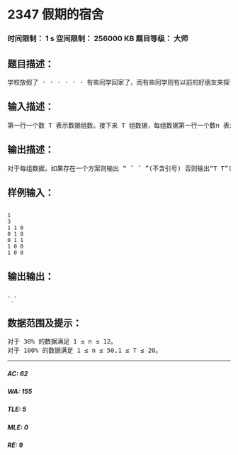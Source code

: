 # 2347 假期的宿舍   
### 时间限制： 1 s     空间限制： 256000 KB     题目等级： 大师  
## 题目描述：  

<pre>
学校放假了 · · · · · · 有些同学回家了，而有些同学则有以前的好朋友来探访，那么住宿就是一个问题。比如 A 和 B 都是学校的学生，A 要回家，而 C 来看B，C 与 A 不认识。我们假设每个人只能睡和自己直接认识的人的床。那么一个解决方案就是 B 睡 A 的床而 C 睡 B 的床。而实际情况可能非常复杂，有的人可能认识好多在校学生，在校学生之间也不一定都互相认识。我们已知一共有 n 个人，并且知道其中每个人是不是本校学生，也知道每个本校学生是否回家。问是否存在一个方案使得所有不回家的本校学生和来看他们的其他人都有地方住。
</pre>
  
  
## 输入描述：  

<pre>
第一行一个数 T 表示数据组数。接下来 T 组数据，每组数据第一行一个数n 表示涉及到的总人数。接下来一行 n 个数，第 i 个数表示第 i 个人是否是在校学生 (0 表示不是，1 表示是)。再接下来一行 n 个数，第 i 个数表示第 i 个人是否回家 (0 表示不会家，1 表示回家，注意如果第 i 个人不是在校学生，那么这个位置上的数是一个随机的数，你应该在读入以后忽略它)。接下来 n 行每行 n 个数，第 i 行第 j 个数表示 i 和 j 是否认识 (1 表示认识，0 表示不认识，第 i 行 i 个的值为 0，但是显然自己还是可以睡自己的床)，认识的关系是相互的。
</pre>
  
  
## 输出描述：  

<pre>
对于每组数据，如果存在一个方案则输出 “ ˆ ˆ ”(不含引号) 否则输出“T T”(不含引号)。(注意输出的都是半角字符，即三个符号的 ASCII 码分别为94,84,95)
</pre>
  
  
## 样例输入：  

<pre><code>
1  
3  
1 1 0  
0 1 0  
0 1 1  
1 0 0  
1 0 0
</code></pre>
  
  
## 输出输出：  

<pre><code>
ˆ_ˆ
</code></pre>
  
  
## 数据范围及提示：  

<pre>
对于 30% 的数据满足 1 ≤ n ≤ 12。  
对于 100% 的数据满足 1 ≤ n ≤ 50,1 ≤ T ≤ 20。
</pre>
  
  
***  

##### AC: 62  
##### WA: 155  
##### TLE: 5  
##### MLE: 0  
##### RE: 9  
